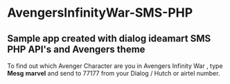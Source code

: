 # AvengersInfinityWar-SMS-PHP
## Sample app created with dialog ideamart SMS PHP API's  and Avengers theme
To find out which Avenger Character are you in Avengers Infinity War , type **Mesg** **marvel** and send to 77177 from your Dialog / Hutch or airtel number.
